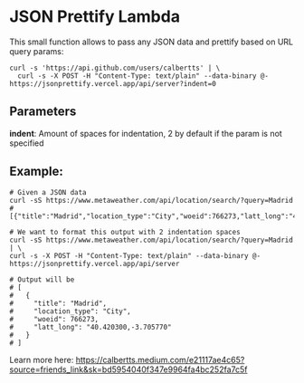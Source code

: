 # JSON Prettify Lambda

This small function allows to pass any JSON data and prettify based on URL query params:

```
curl -s 'https://api.github.com/users/calbertts' | \
  curl -s -X POST -H "Content-Type: text/plain" --data-binary @- https://jsonprettify.vercel.app/api/server?indent=0
```

## Parameters

**indent**: Amount of spaces for indentation, 2 by default if the param is not specified


## Example: 

```
# Given a JSON data
curl -sS https://www.metaweather.com/api/location/search/?query=Madrid
# [{"title":"Madrid","location_type":"City","woeid":766273,"latt_long":"40.420300,-3.705770"}]

# We want to format this output with 2 indentation spaces
curl -sS https://www.metaweather.com/api/location/search/?query=Madrid | \
curl -s -X POST -H "Content-Type: text/plain" --data-binary @- https://jsonprettify.vercel.app/api/server

# Output will be
# [
#   {
#     "title": "Madrid",
#     "location_type": "City",
#     "woeid": 766273,
#     "latt_long": "40.420300,-3.705770"
#   }
# ]
```

Learn more here: 
https://calbertts.medium.com/e21117ae4c65?source=friends_link&sk=bd5954040f347e9964fa4bc252fa7c5f
